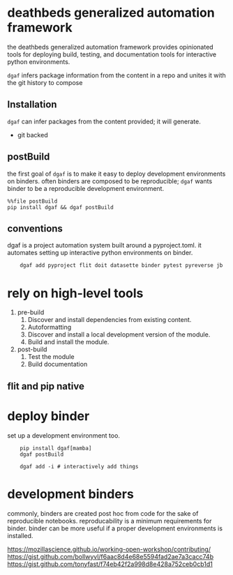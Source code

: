 # deathbeds generalized automation framework

the deathbeds generalized automation framework provides opinionated tools for deploying build, testing, and documentation tools for interactive python environments.

`dgaf` infers package information from the content in a repo and unites it with the git history to compose 

## Installation

`dgaf` can infer packages from the content provided; it will generate.

* git backed


## postBuild

the first goal of `dgaf` is to make it easy to deploy development environments on binders. often binders are composed to be reproducible; `dgaf` wants binder to be a reproducible development environment.

    %%file postBuild
    pip install dgaf && dgaf postBuild

## conventions



dgaf is a project automation system built around a pyproject.toml. it automates setting up interactive python environments on binder.

        dgaf add pyproject flit doit datasette binder pytest pyreverse jb


# rely on high-level tools

1. pre-build
    1. Discover and install dependencies from existing content.
    2. Autoformatting
    3. Discover and install a local development version of the module.
    4. Build and install the module.
2. post-build
    1. Test the module
    2. Build documentation





## flit and pip native


        
# deploy binder

set up a development environment too.

        pip install dgaf[mamba]
        dgaf postBuild

        dgaf add -i # interactively add things

# development binders

commonly, binders are created post hoc from code for the sake of reproducible notebooks. reproducability is a minimum requirements for binder. binder can be more useful if a proper development environments is installed.

https://mozillascience.github.io/working-open-workshop/contributing/
https://gist.github.com/bollwyvl/f6aac8d4e68e5594fad2ae7a3cacc74b
https://gist.github.com/tonyfast/f74eb42f2a998d8e428a752ceb0cb1d1